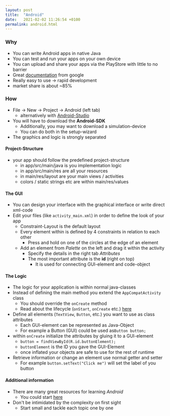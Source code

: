 ```yaml
---
layout: post
title:  "Android"
date:   2021-02-02 11:26:54 +0100
permalink: android.html
---
```


### Why
- You can write Android apps in native Java
- You can test and run your apps on your own device
- You can upload and share your apps via the PlayStore with little to no barrier
- Great [documentation](https://developer.android.com/docs/) from google
- Really easy to use → rapid development
- market share is about ~85%

### How
- File → New → Project → Android (left tab)
    - alternatively with [Android-Studio](https://developer.android.com/studio)
- You will have to download the **Android-SDK**
    - Additionally, you may want to download a simulation-device
    - You can do both in the setup-wizard
- The graphics and logic is strongly separated

#### Project-Structure
- your app should follow the predefined project-structure
    - in app/src/main/java is you implementation logic
    - in app/src/main/res are all your resources
    - in main/res/layout are your main views / activities
    - colors / static strings etc are within main/res/values

#### The GUI
- You can design your interface with the graphical interface or write direct xml-code
- Edit your files (like `activity_main.xml`) in order to define the look of your app
    - Constraint-Layout is the default layout
    - Every element within is defined by 4 constraints in relation to each other
        - Press and hold on one of the circles at the edge of an element
    - Add an element from *Palette* on the left and drag it within the activity 
        - Specify the details in the right tab *Attributes*
        - The most important attribute is the **id** (right on top)
            - It is used for connecting GUI-element and code-object

#### The Logic
- The logic for your application is within normal java-classes
- Instead of defining the main method you extend the `AppCompatActivity` class
    - You should override the `onCreate` method
    - Read about the lifecycle (`onStart`, `onCreate` etc.) [here](https://developer.android.com/guide/components/activities/activity-lifecycle)
- Define all elements (`TextView`, `Button`, etc.) you want to use as class attributes
    - Each GUI-element can be represented as Java-Object
    - For example a Button (GUI) could be used as`Button button;`
- within `onCreate` initialize the attributes by gluing it to a GUI-element
    - `button = findViewById(R.id.buttonElement);`
    - `buttonElement` is the ID you gave the GUI-Element
    - once inflated your objects are safe to use for the rest of runtime
- Retrieve information or change an element use normal getter and setter
    - For example `button.setText("Click me")` will set the label of you button

#### Additional information
- There are many great resources for learning *Android*
    - You could start [here](https://developer.android.com/training/basics/firstapp)
- Don't be intimidated by the complexity on first sight
    - Start small and tackle each topic one by one
